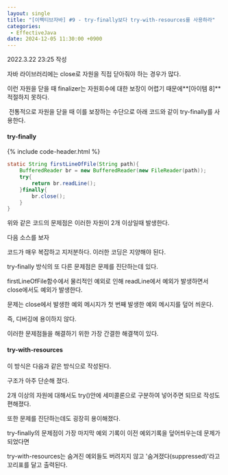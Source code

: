 ```yaml
---
layout: single
title: "[이펙티브자바] #9 - try-finally보다 try-with-resources를 사용하라"
categories: 
 - EffectiveJava
date: 2024-12-05 11:30:00 +0900
---
```

2022.3.22 23:25 작성

자바 라이브러리에는 close로 자원을 직접 닫아줘야 하는 경우가 많다.

이런 자원을 닫을 때 finalizer는 자원회수에 대한 보장이 어렵기 때문에**\[아이템 8\]** 적절하지 못하다.

 전통적으로 자원을 닫을 때 이를 보장하는 수단으로 아래 코드와 같이 try-finally를 사용한다.

#### **try-finally**

{% include code-header.html %}
```java
static String firstLineOfFile(String path){
	BufferedReader br = new BufferedReader(new FileReader(path));
    try{
    	return br.readLine();
    }finally{
    	br.close();
    }
}
```

위와 같은 코드의 문제점은 이러한 자원이 2개 이상일때 발생한다.

다음 소스를 보자

코드가 매우 복잡하고 지저분하다. 이러한 코딩은 지양해야 된다.

try-finally 방식의 또 다른 문제점은 문제를 진단하는데 있다.

firstLineOfFile함수에서 물리적인 예외로 인해 readLine에서 예외가 발생하면서 close에서도 예외가 발생한다.

문제는 close에서 발생한 예외 메시지가 첫 번째 발생한 예외 메시지를 덮어 씌운다.

즉, 디버깅에 용이하지 않다.

이러한 문제점들을 해결하기 위한 가장 간결한 해결책이 있다.

#### **try-with-resources**

이 방식은 다음과 같은 방식으로 작성된다.

구조가 아주 단순해 졌다.

2개 이상의 자원에 대해서도 try()안에 세미콜론으로 구분하여 넣어주면 되므로 작성도 편해졌다.

또한 문제를 진단하는데도 굉장히 용이해졌다.

try-finally의 문제점이 가장 마지막 예외 기록이 이전 예외기록을 덮어씌우는데 문제가 되었다면

try-with-resources는 숨겨진 예외들도 버려지지 않고 '숨겨졌다(suppressed)'라고 꼬리표를 달고 출력된다.